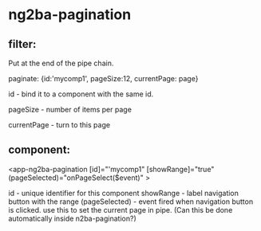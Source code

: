 # ng2ba-pagination

## filter:

Put at the end of the pipe chain.

paginate: {id:'mycomp1', pageSize:12, currentPage: page}

id - bind it to a component with the same id.

pageSize - number of items per page

currentPage - turn to this page 


## component:

<app-ng2ba-pagination [id]="'mycomp1" [showRange]="true" (pageSelected)="onPageSelect($event)" ></app-ng2ba-pagination>

id - unique identifier for this component
showRange - label navigation button with the range
(pageSelected) - event fired when navigation button is clicked. use this to set the current page in pipe. (Can this be done automatically inside n2ba-pagination?)


